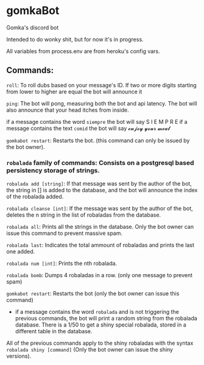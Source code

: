 # gomkaBot
Gomka's discord bot

Intended to do wonky shit, but for now it's in progress.

All variables from process.env are from heroku's config vars.

## Commands:

`roll`: To roll dubs based on your message's ID. 
	If two or more digits starting from lower to higher are equal the bot will announce it

`ping`: The bot will pong, measuring both the bot and api latency. The bot will also announce that your head itches from inside.

if a message contains the word `siempre` the bot will say S I E M P R E
if a message contains the text `comid` the bot will say 𝓮𝓷𝓳𝓸𝔂 𝔂𝓸𝓾𝓻 𝓶𝓮𝓪𝓵

`gomkabot restart`: Restarts the bot. (this command can only be issued by the bot owner).

### `robalada` family of commands: Consists on a postgresql based persistency storage of strings.

`robalada add [string]`: If that message was sent by the author of the bot, the string in [] is added to the database, and the bot will announce the index of the robalada added.
	
`robalada cleanse [int]`: If the message was sent by the author of the bot, deletes the n string in the list of robaladas from the database.
	
`robalada all`: Prints all the strings in the database. Only the bot owner can issue this command to prevent massive spam.
	
`robalada last`: Indicates the total ammount of robaladas and prints the last one added.

`robalada num [int]`: Prints the nth robalada.

`robalada bomb`: Dumps 4 robaladas in a row. (only one message to prevent spam)

`gomkabot restart`: Restarts the bot (only the bot owner can issue this command)
	
- if a message contains the word `robalada` and is not triggering the previous commands, the bot will print a random string from the robalada database. There is a 1/50 to get a shiny special robalada, stored in a different table in the database.

All of the previous commands apply to the shiny robaladas with the syntax `robalada shiny [command]` (Only the bot owner can issue the shiny versions).
